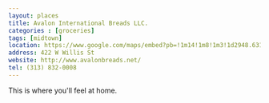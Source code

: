 ```yaml
---
layout: places
title: Avalon International Breads LLC.
categories : [groceries]
tags: [midtown]
location: https://www.google.com/maps/embed?pb=!1m14!1m8!1m3!1d2948.6310280161088!2d-83.06404135!3d42.35038935!3m2!1i1024!2i768!4f13.1!3m3!1m2!1s0x0%3A0x754b035f669fec40!2sAvalon+International+Breads+LLC.!5e0!3m2!1sen!2sus!4v1391926748427
address: 422 W Willis St
website: http://www.avalonbreads.net/
tel: (313) 832-0008
---
```


<p>This is where you'll feel at home.</p>
